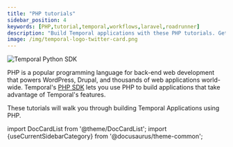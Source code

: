 ```yaml
---
title: "PHP tutorials"
sidebar_position: 4
keywords: [PHP,tutorial,temporal,workflows,laravel,roadrunner]
description: "Build Temporal applications with these PHP tutorials. Get started today."
image: /img/temporal-logo-twitter-card.png
---
```


<img className="banner" src="/img/sdk_banners/banner_python.png" alt="Temporal Python SDK" />

PHP is a popular programming language for back-end web development that powers WordPress, Drupal, and thousands of web applications world-wide. Temporal's [PHP SDK](https://docs.temporal.io/dev-guide/php) lets you use PHP to build applications that take advantage of Temporal's features.

These tutorials will walk you through building Temporal Applications using PHP.

import DocCardList from '@theme/DocCardList';
import {useCurrentSidebarCategory} from '@docusaurus/theme-common';

<DocCardList items={useCurrentSidebarCategory().items}/>
